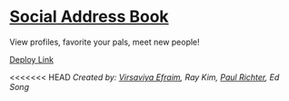 # [Social Address Book](https://limitless-waters-9904.herokuapp.com)  

View profiles, favorite your pals, meet new people!

[Deploy Link](https://limitless-waters-9904.herokuapp.com)

<<<<<<< HEAD
*Created by: [Virsaviya Efraim](https://twitter.com/VirsaviyaEfraim), Ray Kim, [Paul Richter](https://twitter.com/paulgoblin), Ed Song*
